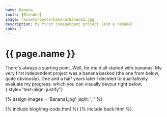 ```yaml
---
name: Banana
tools: [Blender]
image: /assets/posts/banana/Banana2.jpg
description: My first independent project (and a remake)
rank: 7
---
```


# {{ page.name }}
There's always a starting point. Well, for me it all started with bananas. My very first independent project was a banana basked (the one from below, quite obviously). One and a half years later I decided to qualitatively evaluate my progress, which you can visually devour right below.
{:style="text-align: justify"}

{% assign images = 'Banana1.jpg' |split: ', ' %}

{% include blog/img-code.html %}
{% include back.html %}
